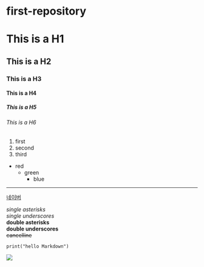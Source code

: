 # first-repository
# This is a H1
## This is a H2
### This is a H3
#### This is a H4
##### This is a H5
###### This is a H6

1. first
2. second
3. third

- red
    - green
        - blue

---

[네이버](http://www.naver.com)

*single asterisks*  
_single underscores_  
**double asterisks**  
__double underscores__  
~~cancelline~~  
  
```
print("hello Markdown")
```

<img src="https://thumbnews.nateimg.co.kr/view610///news.nateimg.co.kr/orgImg/pt/2023/02/27/202302270952770046_63fbfeeddcf2c.jpg"></img>